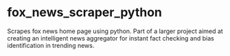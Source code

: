 # fox_news_scraper_python
Scrapes fox news home page using python. Part of a larger project aimed at creating an intelligent news aggregator for instant fact checking and bias identification in trending news.
